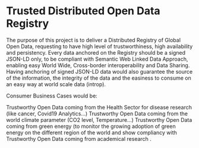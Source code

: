 # Trusted Distributed Open Data Registry

The purpose of this project is to deliver a Distributed Registry of Global Open Data, requesting to have high level of trustworthiness, high availability and persistency. Every data anchored on the Registry should be a signed JSON-LD only, to be compliant with Semantic Web Linked Data Approach, enabling easy World Wide, Cross-border interoperability and Data Sharing. Having anchoring of signed JSON-LD data would also guarantee the source of the information, the integrity of the data and the easiness to consume on an easy way at world scale data (introp).

Consumer Business Cases would be:

Trustworthy Open Data coming from the Health Sector for disease research (like cancer, Covid19 Analytics...)
Trustworthy Open Data coming from the world climate parameter (CO2 level, Temperature...)
Trustworthy Open Data coming from green energy (to monitor the growing adoption of green energy on the different region of the world and show compliancy with
Trustworthy Open Data coming from academical research .
